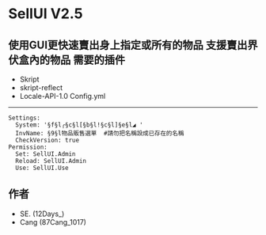 SellUI V2.5
===
使用GUI更快速賣出身上指定或所有的物品
支援賣出界伏盒內的物品
需要的插件
---
+ Skript
+ skript-reflect
+ Locale-API-1.0
Config.yml
--- 
```
Settings:
  System: '§f§l╭§c§l[§b§l!§c§l]§e§l◢ ' 
  InvName: §9§l物品販售選單  #請勿把名稱設成已存在的名稱
  CheckVersion: true
Permission:
  Set: SellUI.Admin
  Reload: SellUI.Admin
  Use: SellUI.Use
```
作者
---
+ SE. (12Days_)
+ Cang (87Cang_1017)
